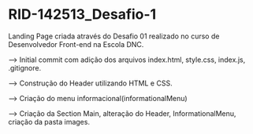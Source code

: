 # RID-142513_Desafio-1
Landing Page criada através do Desafio 01 realizado no curso de Desenvolvedor Front-end na Escola DNC.

--> Initial commit com adição dos arquivos index.html, style.css, index.js, .gitignore.

--> Construção do Header utilizando HTML e CSS.

--> Criação do menu informacional(informationalMenu)

--> Criação da Section Main, alteração do Header, InformationalMenu, criação da pasta images.